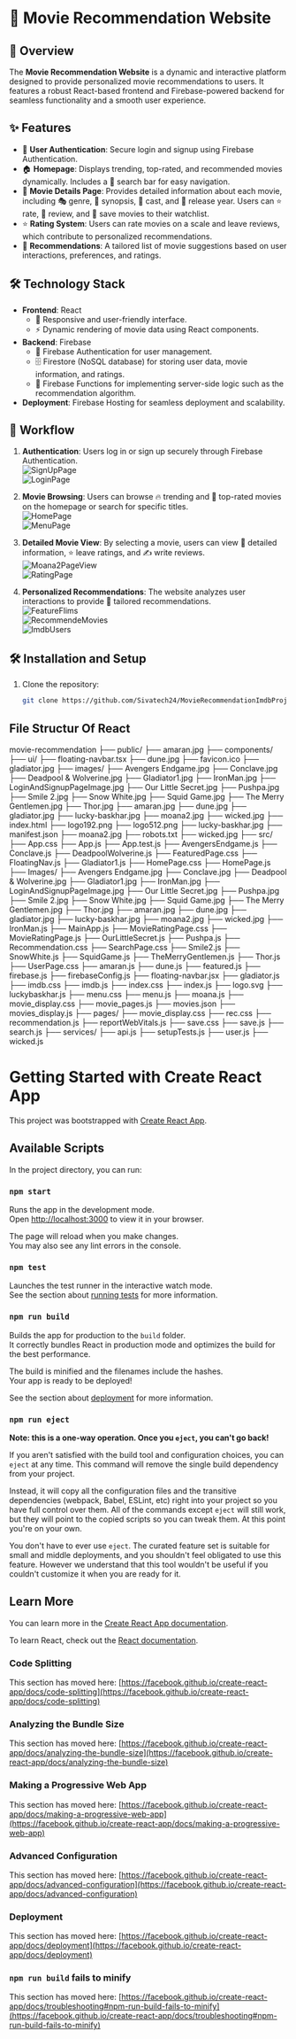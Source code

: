 # 🎥 Movie Recommendation Website  

## 🌟 Overview  
The **Movie Recommendation Website** is a dynamic and interactive platform designed to provide personalized movie recommendations to users. It features a robust React-based frontend and Firebase-powered backend for seamless functionality and a smooth user experience.  

## ✨ Features  
- 🔐 **User Authentication**: Secure login and signup using Firebase Authentication.  
- 🏠 **Homepage**: Displays trending, top-rated, and recommended movies dynamically. Includes a 🔎 search bar for easy navigation.  
- 📄 **Movie Details Page**: Provides detailed information about each movie, including 🎭 genre, 📝 synopsis, 🎥 cast, and 📅 release year. Users can ⭐ rate, 💬 review, and 💾 save movies to their watchlist.  
- ⭐ **Rating System**: Users can rate movies on a scale and leave reviews, which contribute to personalized recommendations.  
- 🎯 **Recommendations**: A tailored list of movie suggestions based on user interactions, preferences, and ratings.  

## 🛠️ Technology Stack  
- **Frontend**: React  
  - 📱 Responsive and user-friendly interface.  
  - ⚡ Dynamic rendering of movie data using React components.  
- **Backend**: Firebase  
  - 🔐 Firebase Authentication for user management.  
  - 🗄️ Firestore (NoSQL database) for storing user data, movie information, and ratings.  
  - 🔧 Firebase Functions for implementing server-side logic such as the recommendation algorithm.  
- **Deployment**: Firebase Hosting for seamless deployment and scalability.  

## 🚀 Workflow  
1. **Authentication**: Users log in or sign up securely through Firebase Authentication.  
   ![SignUpPage](https://github.com/user-attachments/assets/4e36a2a4-4562-4665-b798-29a3f27e1fb3)  
   ![LoginPage](https://github.com/user-attachments/assets/250dcae7-bb9c-41eb-90fd-abda02471520)  

2. **Movie Browsing**: Users can browse 🔥 trending and 🌟 top-rated movies on the homepage or search for specific titles.  
   ![HomePage](https://github.com/user-attachments/assets/7c75b28d-a0d9-47ed-afb5-ea8f9be59592)  
   ![MenuPage](https://github.com/user-attachments/assets/4cfacd75-862f-4fcf-a974-d5ea1fe5efae)  

3. **Detailed Movie View**: By selecting a movie, users can view 🧐 detailed information, ⭐ leave ratings, and ✍️ write reviews.  
   ![Moana2PageView](https://github.com/user-attachments/assets/0ec7f8ed-8c4a-4c5a-9c7e-480f65e67028)  
   ![RatingPage](https://github.com/user-attachments/assets/74986c7a-fed6-4575-8fec-7b9d2ca241ae)  

4. **Personalized Recommendations**: The website analyzes user interactions to provide 🎯 tailored recommendations.  
   ![FeatureFlims](https://github.com/user-attachments/assets/5ac30ce4-ab39-42e8-b6f0-98e24b5c30b2)  
   ![RecommendeMovies](https://github.com/user-attachments/assets/7ae51c19-dd65-4d2c-8d3d-77f7cf828cec)  
   ![ImdbUsers](https://github.com/user-attachments/assets/f9c317f2-b2d0-4d2b-8b16-85827f3d3f89)  

## 🛠️ Installation and Setup  
1. Clone the repository:  
   ```bash  
   git clone https://github.com/Sivatech24/MovieRecommendationImdbProject.git  

## File Structur Of React
  movie-recommendation
├── public/
    ├── amaran.jpg
    ├── components/
        ├── ui/
            ├── floating-navbar.tsx
    ├── dune.jpg
    ├── favicon.ico
    ├── gladiator.jpg
    ├── images/
        ├── Avengers Endgame.jpg
        ├── Conclave.jpg
        ├── Deadpool & Wolverine.jpg
        ├── Gladiator1.jpg
        ├── IronMan.jpg
        ├── LoginAndSignupPageImage.jpg
        ├── Our Little Secret.jpg
        ├── Pushpa.jpg
        ├── Smile 2.jpg
        ├── Snow White.jpg
        ├── Squid Game.jpg
        ├── The Merry Gentlemen.jpg
        ├── Thor.jpg
        ├── amaran.jpg
        ├── dune.jpg
        ├── gladiator.jpg
        ├── lucky-baskhar.jpg
        ├── moana2.jpg
        ├── wicked.jpg
    ├── index.html
    ├── logo192.png
    ├── logo512.png
    ├── lucky-baskhar.jpg
    ├── manifest.json
    ├── moana2.jpg
    ├── robots.txt
    ├── wicked.jpg
├── src/
    ├── App.css
    ├── App.js
    ├── App.test.js
    ├── AvengersEndgame.js
    ├── Conclave.js
    ├── DeadpoolWolverine.js
    ├── FeaturedPage.css
    ├── FloatingNav.js
    ├── Gladiator1.js
    ├── HomePage.css
    ├── HomePage.js
    ├── Images/
        ├── Avengers Endgame.jpg
        ├── Conclave.jpg
        ├── Deadpool & Wolverine.jpg
        ├── Gladiator1.jpg
        ├── IronMan.jpg
        ├── LoginAndSignupPageImage.jpg
        ├── Our Little Secret.jpg
        ├── Pushpa.jpg
        ├── Smile 2.jpg
        ├── Snow White.jpg
        ├── Squid Game.jpg
        ├── The Merry Gentlemen.jpg
        ├── Thor.jpg
        ├── amaran.jpg
        ├── dune.jpg
        ├── gladiator.jpg
        ├── lucky-baskhar.jpg
        ├── moana2.jpg
        ├── wicked.jpg
    ├── IronMan.js
    ├── MainApp.js
    ├── MovieRatingPage.css
    ├── MovieRatingPage.js
    ├── OurLittleSecret.js
    ├── Pushpa.js
    ├── Recommendation.css
    ├── SearchPage.css
    ├── Smile2.js
    ├── SnowWhite.js
    ├── SquidGame.js
    ├── TheMerryGentlemen.js
    ├── Thor.js
    ├── UserPage.css
    ├── amaran.js
    ├── dune.js
    ├── featured.js
    ├── firebase.js
    ├── firebaseConfig.js
    ├── floating-navbar.jsx
    ├── gladiator.js
    ├── imdb.css
    ├── imdb.js
    ├── index.css
    ├── index.js
    ├── logo.svg
    ├── luckybaskhar.js
    ├── menu.css
    ├── menu.js
    ├── moana.js
    ├── movie_display.css
    ├── movie_pages.js
    ├── movies.json
    ├── movies_display.js
    ├── pages/
        ├── movie_display.css
    ├── rec.css
    ├── recommendation.js
    ├── reportWebVitals.js
    ├── save.css
    ├── save.js
    ├── search.js
    ├── services/
        ├── api.js
    ├── setupTests.js
    ├── user.js
    ├── wicked.js

# Getting Started with Create React App

This project was bootstrapped with [Create React App](https://github.com/facebook/create-react-app).

## Available Scripts

In the project directory, you can run:

### `npm start`

Runs the app in the development mode.\
Open [http://localhost:3000](http://localhost:3000) to view it in your browser.

The page will reload when you make changes.\
You may also see any lint errors in the console.

### `npm test`

Launches the test runner in the interactive watch mode.\
See the section about [running tests](https://facebook.github.io/create-react-app/docs/running-tests) for more information.

### `npm run build`

Builds the app for production to the `build` folder.\
It correctly bundles React in production mode and optimizes the build for the best performance.

The build is minified and the filenames include the hashes.\
Your app is ready to be deployed!

See the section about [deployment](https://facebook.github.io/create-react-app/docs/deployment) for more information.

### `npm run eject`

**Note: this is a one-way operation. Once you `eject`, you can't go back!**

If you aren't satisfied with the build tool and configuration choices, you can `eject` at any time. This command will remove the single build dependency from your project.

Instead, it will copy all the configuration files and the transitive dependencies (webpack, Babel, ESLint, etc) right into your project so you have full control over them. All of the commands except `eject` will still work, but they will point to the copied scripts so you can tweak them. At this point you're on your own.

You don't have to ever use `eject`. The curated feature set is suitable for small and middle deployments, and you shouldn't feel obligated to use this feature. However we understand that this tool wouldn't be useful if you couldn't customize it when you are ready for it.

## Learn More

You can learn more in the [Create React App documentation](https://facebook.github.io/create-react-app/docs/getting-started).

To learn React, check out the [React documentation](https://reactjs.org/).

### Code Splitting

This section has moved here: [https://facebook.github.io/create-react-app/docs/code-splitting](https://facebook.github.io/create-react-app/docs/code-splitting)

### Analyzing the Bundle Size

This section has moved here: [https://facebook.github.io/create-react-app/docs/analyzing-the-bundle-size](https://facebook.github.io/create-react-app/docs/analyzing-the-bundle-size)

### Making a Progressive Web App

This section has moved here: [https://facebook.github.io/create-react-app/docs/making-a-progressive-web-app](https://facebook.github.io/create-react-app/docs/making-a-progressive-web-app)

### Advanced Configuration

This section has moved here: [https://facebook.github.io/create-react-app/docs/advanced-configuration](https://facebook.github.io/create-react-app/docs/advanced-configuration)

### Deployment

This section has moved here: [https://facebook.github.io/create-react-app/docs/deployment](https://facebook.github.io/create-react-app/docs/deployment)

### `npm run build` fails to minify

This section has moved here: [https://facebook.github.io/create-react-app/docs/troubleshooting#npm-run-build-fails-to-minify](https://facebook.github.io/create-react-app/docs/troubleshooting#npm-run-build-fails-to-minify)
